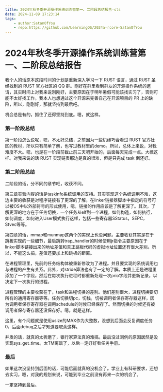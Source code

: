 ```yaml
---
title: 2024年秋冬季开源操作系统训练营第一、二阶段总结报告-sts
date: 2024-11-09 17:23:14
tags: 
    - author:SatanOfYou
    - repo:https://github.com/LearningOS/2024a-rcore-SatanOfYou
---
```


# 2024年秋冬季开源操作系统训练营第一、二阶段总结报告

我个人的话原本这段时间的计划是重新深入学习一下 RUST 语言，通过 RUST 圣经找到的 RUST 官方社区的 QQ 群。刚好在群里看到群友的开源操作系统的邀请，其实时间上对我来说刚刚好，主要原因在于明年暑假可能该找实习了，否则可能不太好找工作。我本人也想通过这个开源来完善自己在开源项目的 PR 上的缺陷，所以，刚刚好，那就坚持到最后吧。

机会总是有的，抓住了还得坚持到底。嗯，就这样。

### 第一阶段总结

第一阶段怎么说呢，嗯，不太好总结，之前因为一些机缘巧合看过 RUST 官方社区的教材，所以只有简单了解，也写过教材里的demo。所以，总体上来说，对我难度不大。嗯，也是在一阶段前截止前三天吧开始的，后面每天完成一点。大概这样。对我来说的话 RUST 实现链表那边是真的很难，但是只完成 task 倒还好。

### 第二阶段总结

二阶段的话，分不同的章节吧，收获不同。

第三章实验内容的话是taskinfo系统调用的支持。其实实现这个系统调用不难，这边主要的收获是对程序链接有了更深的了解。在linker链接器脚本中指定的符号可以被OS中以外部符号的形式使用，嗯，链接的作用应该是了解更深了。其次，了解更深的地方在于任务切换，一个任务从elf到一个进程，如何构造，如何执行，如何调度，如何进入User模式执行这样，包括一些寄存器SStatus，SEPC，Stvec等等。

第四章的话，mmap和munmap这两个的实现上也没问题。主要收获其实是在于跳板实现的一些细节，最后跳转trap_handler的时候使用jr指令主要原因在于linker脚本链接出来的地址差值和真正跳板代码的虚拟地址位置还有很大差别。所以，不能这么搞，差值还要加上和跳板的距离。

在进程管理里，先前的任务结构体被重新修改为了进程。并且要实现的系统调用也与进程的产生有关系。此外，对stride算法也有了一定的了解。本质上还是进程里添加了一个字段，然后在每次执行进程时都重新处理一次prio字段并更新记录，以决定下一次执行的进程。

进程管理的主要收获在于，task和进程切换的差别。他们差别很大，进程切换要切所有的通用寄存器等等。任务切换切pc，切栈，切被调用者保存寄存器这样，因为调用者保存寄存器在调用schedule的时候已经保存了。然而切换的时候还有被调用者保存寄存器还没保存好。嗯，就是这样。

这里，有个问题就是使用usize的MAX作为大整数，没想到后面会反复调度任务0，后面debug之后才知道要取余这样。

并发的话，就真的太折磨了，银行家算法真的难搞。最后没过测例的原因居然是没实现sys_get_time。太TM离谱了，以后一定好好看任务手册。

### 最后

如果这次没坚持到后面的话，可能后面就真的没机会了。学业上有科研要求，还想去实习，嗯，对我的规划来说，可能到毕业之前没有再来一次的机会了。

一定坚持到最后。

